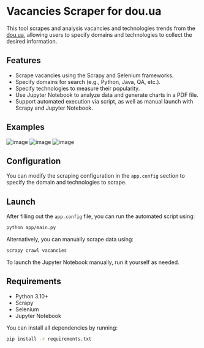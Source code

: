 # Vacancies Scraper for dou.ua

This tool scrapes and analysis vacancies and technologies trends from the [dou.ua](https://jobs.dou.ua/vacancies), allowing users to specify  domains and technologies to collect the desired information.

## Features

- Scrape vacancies using the Scrapy and Selenium frameworks.
- Specify domains for search (e.g., Python, Java, QA, etc.).
- Specify technologies to measure their popularity.
- Use Jupyter Notebook to analyze data and generate charts in a PDF file.
- Support automated execution via script, as well as manual launch with Scrapy and Jupyter Notebook.

## Examples

![image](https://imgur.com/50mzKpm.png)
![image](https://imgur.com/1y5O94P.png)
![image](https://imgur.com/aiDGeOu.png)


## Configuration

You can modify the scraping configuration in the `app.config` section to specify the domain and technologies to scrape.

## Launch

After filling out the `app.config` file, you can run the automated script using:

```bash
python app/main.py
```

Alternatively, you can manually scrape data using:

```bash
scrapy crawl vacancies
```

To launch the Jupyter Notebook manually, run it yourself as needed.

## Requirements

- Python 3.10+
- Scrapy
- Selenium
- Jupyter Notebook

You can install all dependencies by running:

```bash
pip install -r requirements.txt
```
